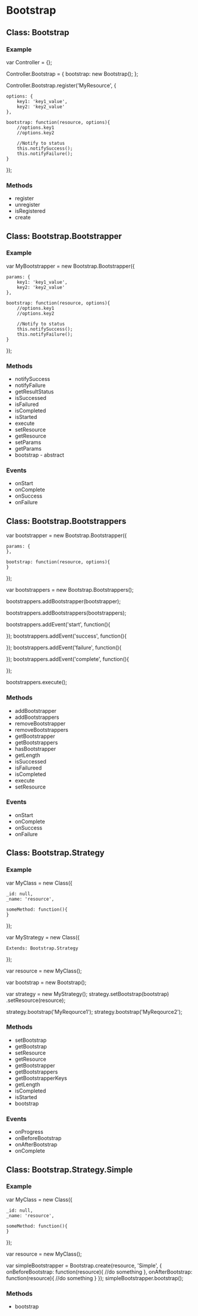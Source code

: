 
Bootstrap
==============================================================



Class: Bootstrap
--------------------------------------------------------------

### Example

var Controller = {};

Controller.Bootstrap = {
	bootstrap: new Bootstrap();
};

Controller.Bootstrap.register('MyResource', {

	options: {
		key1: 'key1_value',
		key2: 'key2_value'
	},

	bootstrap: function(resource, options){
		//options.key1
		//options.key2

		//Notify to status
		this.notifySuccess();
		this.notifyFailure();
	}

});

### Methods

* register
* unregister
* isRegistered
* create



Class: Bootstrap.Bootstrapper
--------------------------------------------------------------

### Example

var MyBootstrapper = new Bootstrap.Bootstrapper({

	params: {
		key1: 'key1_value',
		key2: 'key2_value'
	},

	bootstrap: function(resource, options){
		//options.key1
		//options.key2

		//Notify to status
		this.notifySuccess();
		this.notifyFailure();
	}

});




### Methods

* notifySuccess
* notifyFailure
* getResultStatus
* isSuccessed
* isFailured
* isCompleted
* isStarted
* execute
* setResource
* getResource
* setParams
* getParams
* bootstrap - abstract


### Events

* onStart
* onComplete
* onSuccess
* onFailure


Class: Bootstrap.Bootstrappers
--------------------------------------------------------------

var bootstrapper = new Bootstrap.Bootstrapper({

	params: {
	},

	bootstrap: function(resource, options){
	}

});

var bootstrappers = new Bootstrap.Bootstrappers();

bootstrappers.addBootstrapper(bootstrapper);

bootstrappers.addBootstrappers(bootstrappers);


bootstrappers.addEvent('start', function(){

});
bootstrappers.addEvent('success', function(){

});
bootstrappers.addEvent('failure', function(){

});
bootstrappers.addEvent('complete', function(){

});


bootstrappers.execute();


### Methods

* addBootstrapper
* addBootstrappers
* removeBootstrapper
* removeBootstrappers
* getBootstrapper
* getBootstrappers
* hasBootstrapper
* getLength
* isSuccessed
* isFailureed
* isCompleted
* execute
* setResource


### Events

* onStart
* onComplete
* onSuccess
* onFailure





Class: Bootstrap.Strategy
--------------------------------------------------------------


### Example

var MyClass = new Class({

	_id: null,
	_name: 'resource',

	someMethod: function(){
	}

});

var MyStrategy = new Class({

	Extends: Bootstrap.Strategy

});

var resource = new MyClass();

var bootstrap = new Bootstrap();

var strategy = new MyStrategy();
strategy.setBootstrap(bootstrap)
	.setResource(resource);

strategy.bootstrap('MyReqource1');
strategy.bootstrap('MyReqource2');


### Methods

* setBootstrap
* getBootstrap
* setResource
* getResource
* getBootstrapper
* getBootstrappers
* getBootstrapperKeys
* getLength
* isCompleted
* isStarted
* bootstrap

### Events

* onProgress
* onBeforeBootstrap
* onAfterBootstrap
* onComplete


Class: Bootstrap.Strategy.Simple
--------------------------------------------------------------


### Example

var MyClass = new Class({

	_id: null,
	_name: 'resource',

	someMethod: function(){
	}

});

var resource = new MyClass();

var simpleBootstrapper = Bootstrap.create(resource, 'Simple', {
	onBeforeBootstrap: function(resource){
		//do something
	},
	onAfterBootstrap: function(resource){
		//do something
	}
});
simpleBootstrapper.bootstrap();

### Methods

* bootstrap